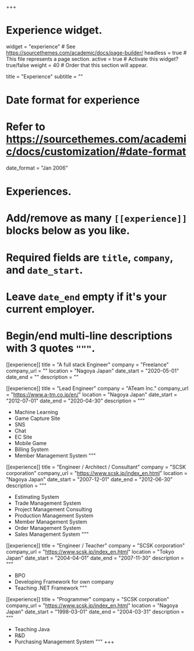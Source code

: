+++
# Experience widget.
widget = "experience"  # See https://sourcethemes.com/academic/docs/page-builder/
headless = true  # This file represents a page section.
active = true  # Activate this widget? true/false
weight = 40  # Order that this section will appear.

title = "Experience"
subtitle = ""

# Date format for experience
#   Refer to https://sourcethemes.com/academic/docs/customization/#date-format
date_format = "Jan 2006"

# Experiences.
#   Add/remove as many `[[experience]]` blocks below as you like.
#   Required fields are `title`, `company`, and `date_start`.
#   Leave `date_end` empty if it's your current employer.
#   Begin/end multi-line descriptions with 3 quotes `"""`.
[[experience]]
  title = "A full stack Engineer"
  company = "Freelance"
  company_url = ""
  location = "Nagoya Japan"
  date_start = "2020-05-01"
  date_end = ""
  description = ""

[[experience]]
  title = "Lead Engineer"
  company = "ATeam Inc."
  company_url = "https://www.a-tm.co.jp/en/"
  location = "Nagoya Japan"
  date_start = "2012-07-01"
  date_end = "2020-04-30"
  description = """
  * Machine Learning
  * Game Capture Site
  * SNS
  * Chat
  * EC Site
  * Mobile Game
  * Billing System
  * Member Management System
  """

[[experience]]
  title = "Engineer / Architect / Consultant"
  company = "SCSK corporation"
  company_url = "https://www.scsk.jp/index_en.html"
  location = "Nagoya Japan"
  date_start = "2007-12-01"
  date_end = "2012-06-30"
  description = """
  * Estimating System
  * Trade Management System
  * Project Management Consulting
  * Production Management System
  * Member Management System
  * Order Management System
  * Sales Management System
  """

[[experience]]
  title = "Engineer / Teacher"
  company = "SCSK corporation"
  company_url = "https://www.scsk.jp/index_en.html"
  location = "Tokyo Japan"
  date_start = "2004-04-01"
  date_end = "2007-11-30"
  description = """
  * BPO
  * Developing Framework for own company
  * Teaching .NET Framework
  """

[[experience]]
  title = "Programmer"
  company = "SCSK corporation"
  company_url = "https://www.scsk.jp/index_en.html"
  location = "Nagoya Japan"
  date_start = "1998-03-01"
  date_end = "2004-03-31"
  description = """
  * Teaching Java
  * R&D
  * Purchasing Management System
  """
+++
